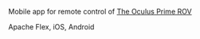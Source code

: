 Mobile app for remote control of [The Oculus Prime ROV](http://www.xaxxon.com/oculusprime)

Apache Flex, iOS, Android